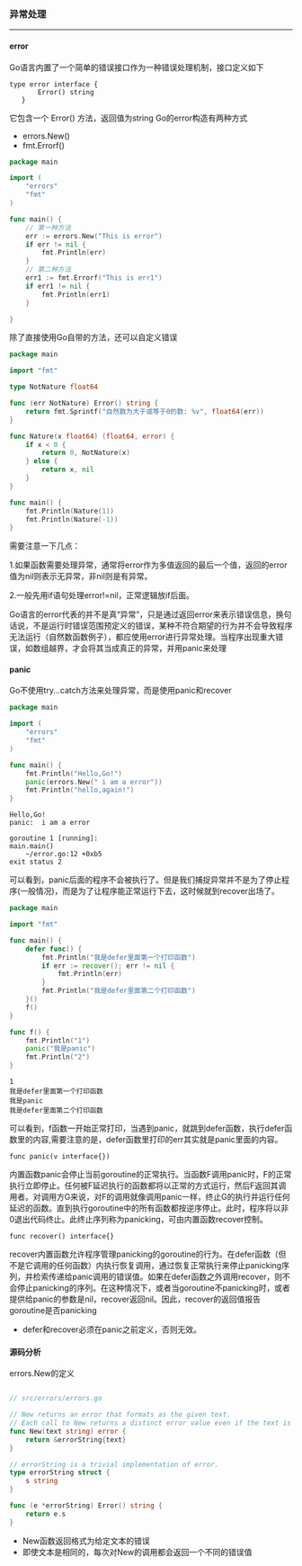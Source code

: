 ### 异常处理
---------------------
#### error 
Go语言内置了一个简单的错误接口作为一种错误处理机制，接口定义如下
	
	type error interface {
           Error() string
       }
 
 它包含一个 Error() 方法，返回值为string
 Go的error构造有两种方式
 * errors.New()
 * fmt.Errorf()
```go
package main

import (
	"errors"
	"fmt"
)

func main() {
    // 第一种方法
	err := errors.New("This is error")
	if err != nil {
		fmt.Println(err)
	}
	// 第二种方法
	err1 := fmt.Errorf("This is err1")
	if err1 != nil {
		fmt.Println(err1)
	}

}
```
除了直接使用Go自带的方法，还可以自定义错误

```go
package main

import "fmt"

type NotNature float64

func (err NotNature) Error() string {
	return fmt.Sprintf("自然数为大于或等于0的数: %v", float64(err))
}

func Nature(x float64) (float64, error) {
	if x < 0 {
		return 0, NotNature(x)
	} else {
		return x, nil
	}
}

func main() {
	fmt.Println(Nature(1))
	fmt.Println(Nature(-1))
}

```

需要注意一下几点：

1.如果函数需要处理异常，通常将error作为多值返回的最后一个值，返回的error值为nil则表示无异常，非nil则是有异常。

2.一般先用if语句处理error!=nil，正常逻辑放if后面。

Go语言的error代表的并不是真“异常”，只是通过返回error来表示错误信息，换句话说，不是运行时错误范围预定义的错误，某种不符合期望的行为并不会导致程序无法运行（自然数函数例子），都应使用error进行异常处理。当程序出现重大错误，如数组越界，才会将其当成真正的异常，并用panic来处理

#### panic
Go不使用try...catch方法来处理异常，而是使用panic和recover
```go
package main

import (
	"errors"
	"fmt"
)

func main() {
	fmt.Println("Hello,Go!")
	panic(errors.New(" i am a error"))
	fmt.Println("hello,again!")
}

```

	Hello,Go!
	panic:  i am a error
	
	goroutine 1 [running]:
	main.main()
		~/error.go:12 +0xb5
	exit status 2
可以看到，panic后面的程序不会被执行了。但是我们捕捉异常并不是为了停止程序(一般情况)，而是为了让程序能正常运行下去，这时候就到recover出场了。

```go
package main

import "fmt"

func main() {
	defer func() {
		fmt.Println("我是defer里面第一个打印函数")
		if err := recover(); err != nil {
			fmt.Println(err)
		}
		fmt.Println("我是defer里面第二个打印函数")
	}()
	f()
}

func f() {
	fmt.Println("1")
	panic("我是panic")
	fmt.Println("2")
}

```

	1
	我是defer里面第一个打印函数
	我是panic
	我是defer里面第二个打印函数
可以看到，f函数一开始正常打印，当遇到panic，就跳到defer函数，执行defer函数里的内容,需要注意的是，defer函数里打印的err其实就是panic里面的内容。


	func panic(v interface{})
内置函数panic会停止当前goroutine的正常执行。当函数F调用panic时，F的正常执行立即停止。任何被F延迟执行的函数都将以正常的方式运行，然后F返回其调用者。对调用方G来说，对F的调用就像调用panic一样，终止G的执行并运行任何延迟的函数。直到执行goroutine中的所有函数都按逆序停止。此时，程序将以非0退出代码终止。此终止序列称为panicking，可由内置函数recover控制。

	func recover() interface{}
recover内置函数允许程序管理panicking的goroutine的行为。在defer函数（但不是它调用的任何函数）内执行恢复调用，通过恢复正常执行来停止panicking序列，并检索传递给panic调用的错误值。如果在defer函数之外调用recover，则不会停止panicking的序列。在这种情况下，或者当goroutine不panicking时，或者提供给panic的参数是nil，recover返回nil。因此，recover的返回值报告goroutine是否panicking

* defer和recover必须在panic之前定义，否则无效。

#### 源码分析
errors.New的定义
```go

// src/errors/errors.go

// New returns an error that formats as the given text.
// Each call to New returns a distinct error value even if the text is identical.
func New(text string) error {
	return &errorString{text}
}

// errorString is a trivial implementation of error.
type errorString struct {
	s string
}

func (e *errorString) Error() string {
	return e.s
}
```
* New函数返回格式为给定文本的错误
* 即使文本是相同的，每次对New的调用都会返回一个不同的错误值
